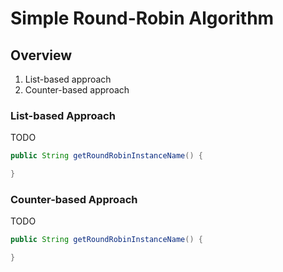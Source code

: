 
# Simple Round-Robin Algorithm

## Overview

1. List-based approach
1. Counter-based approach

### List-based Approach

TODO

```java
public String getRoundRobinInstanceName() {

}
```

### Counter-based Approach

TODO

```java
public String getRoundRobinInstanceName() {

}
```
